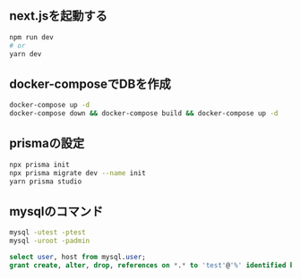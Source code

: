 ## next.jsを起動する
```bash
npm run dev
# or
yarn dev
```

## docker-composeでDBを作成
```bash
docker-compose up -d
docker-compose down && docker-compose build && docker-compose up -d
```

## prismaの設定
```bash
npx prisma init
npx prisma migrate dev --name init
yarn prisma studio
```

## mysqlのコマンド
```bash
mysql -utest -ptest
mysql -uroot -padmin
```

```sql
select user, host from mysql.user;
grant create, alter, drop, references on *.* to 'test'@'%' identified by 'test';
```

